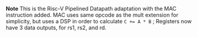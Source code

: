 **Note** 
This is the Risc-V Pipelined Datapath adaptation with the MAC instruction added.
MAC uses same opcode as the mult extension for simplicity, but uses a DSP in order to calculate
`C += A * B` ; Registers now have 3 data outputs, for rs1, rs2, and rd.
